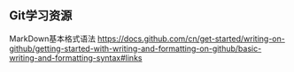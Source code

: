 

## Git学习资源

MarkDown基本格式语法 https://docs.github.com/cn/get-started/writing-on-github/getting-started-with-writing-and-formatting-on-github/basic-writing-and-formatting-syntax#links


